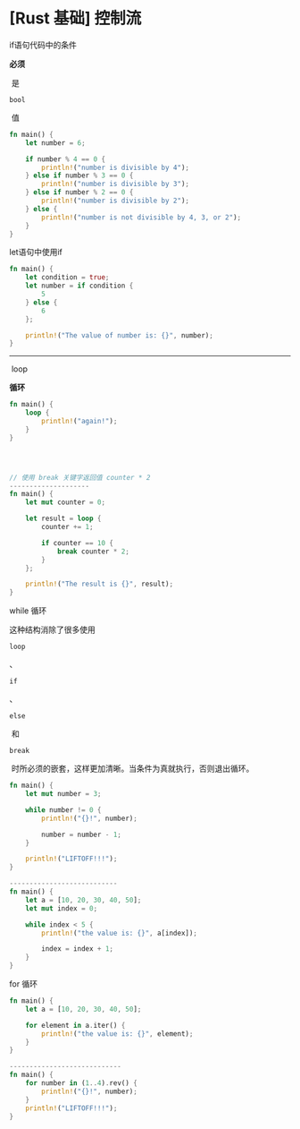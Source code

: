 # [Rust 基础] 控制流

if语句代码中的条件 

**必须**

 是 

`bool`

 值

```rust
fn main() {
    let number = 6;

    if number % 4 == 0 {
        println!("number is divisible by 4");
    } else if number % 3 == 0 {
        println!("number is divisible by 3");
    } else if number % 2 == 0 {
        println!("number is divisible by 2");
    } else {
        println!("number is not divisible by 4, 3, or 2");
    }
}
```

let语句中使用if

```rust
fn main() {
    let condition = true;
    let number = if condition {
        5
    } else {
        6
    };

    println!("The value of number is: {}", number);
}
```

***

 loop 

**循环**

```rust
fn main() {
    loop {
        println!("again!");
    }
}




// 使用 break 关键字返回值 counter * 2
--------------------
fn main() {
    let mut counter = 0;

    let result = loop {
        counter += 1;

        if counter == 10 {
            break counter * 2;
        }
    };

    println!("The result is {}", result);
}
```

while 循环

这种结构消除了很多使用 

`loop`

、

`if`

、

`else`

 和 

`break`

 时所必须的嵌套，这样更加清晰。当条件为真就执行，否则退出循环。

```rust
fn main() {
    let mut number = 3;

    while number != 0 {
        println!("{}!", number);

        number = number - 1;
    }

    println!("LIFTOFF!!!");
}

---------------------------
fn main() {
    let a = [10, 20, 30, 40, 50];
    let mut index = 0;

    while index < 5 {
        println!("the value is: {}", a[index]);

        index = index + 1;
    }
}
```

for 循环

```rust
fn main() {
    let a = [10, 20, 30, 40, 50];

    for element in a.iter() {
        println!("the value is: {}", element);
    }
}

----------------------------
fn main() {
    for number in (1..4).rev() {
        println!("{}!", number);
    }
    println!("LIFTOFF!!!");
}
```
